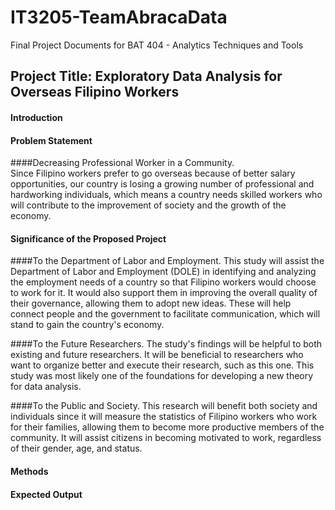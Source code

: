 # IT3205-TeamAbracaData
Final Project Documents for BAT 404 - Analytics Techniques and Tools 

## Project Title: Exploratory Data Analysis for Overseas Filipino Workers

#### Introduction

#### Problem Statement

####Decreasing Professional Worker in a Community.  
Since Filipino workers prefer to go overseas because of better salary opportunities, our country is losing a growing number of professional and hardworking individuals, which means a country needs skilled workers who will contribute to the improvement of society and the growth of the economy.


#### Significance of the Proposed Project

####To the Department of Labor and Employment. 
This study will assist the Department of Labor and Employment (DOLE) in identifying and analyzing the employment needs of a country so that Filipino workers would choose to work for it. It would also support them in improving the overall quality of their governance, allowing them to adopt new ideas. These will help connect people and the government to facilitate communication, which will stand to gain the country's economy.

####To the Future Researchers. 
The study's findings will be helpful to both existing and future researchers. It will be beneficial to researchers who want to organize better and execute their research, such as this one. This study was most likely one of the foundations for developing a new theory for data analysis.

####To the Public and Society. 
This research will benefit both society and individuals since it will measure the statistics of Filipino workers who work for their families, allowing them to become more productive members of the community. It will assist citizens in becoming motivated to work, regardless of their gender, age, and status.


#### Methods

#### Expected Output
